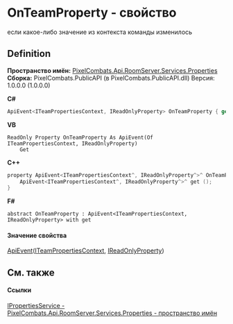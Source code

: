 # OnTeamProperty - свойство


если какое-либо значение из контекста команды изменилось



## Definition
**Пространство имён:** <a href="7a6d0ac1-2a42-0f0a-dc90-e72ae4f99370">PixelCombats.Api.RoomServer.Services.Properties</a>  
**Сборка:** PixelCombats.PublicAPI (в PixelCombats.PublicAPI.dll) Версия: 1.0.0.0 (1.0.0.0)

**C#**
``` C#
ApiEvent<ITeamPropertiesContext, IReadOnlyProperty> OnTeamProperty { get; }
```
**VB**
``` VB
ReadOnly Property OnTeamProperty As ApiEvent(Of ITeamPropertiesContext, IReadOnlyProperty)
	Get
```
**C++**
``` C++
property ApiEvent<ITeamPropertiesContext^, IReadOnlyProperty^>^ OnTeamProperty {
	ApiEvent<ITeamPropertiesContext^, IReadOnlyProperty^>^ get ();
}
```
**F#**
``` F#
abstract OnTeamProperty : ApiEvent<ITeamPropertiesContext, IReadOnlyProperty> with get
```



#### Значение свойства
<a href="2c6ab617-976d-ae51-82f2-7621fc7e18d9">ApiEvent</a>(<a href="8f87d73b-3e00-9d8b-13b3-61beef3fd4a4">ITeamPropertiesContext</a>, <a href="f6a49c5a-4951-c094-ef7e-66a1e82d853b">IReadOnlyProperty</a>)

## См. также


#### Ссылки
<a href="6e82ef45-b461-eca7-b8d7-f941c2169792">IPropertiesService - </a>  
<a href="7a6d0ac1-2a42-0f0a-dc90-e72ae4f99370">PixelCombats.Api.RoomServer.Services.Properties - пространство имён</a>  
